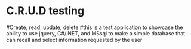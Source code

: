 # C.R.U.D testing
#Create, read, update, delete
#this is a test application to showcase the ability to use jquery, C#/.NET, and MSsql to make a simple database that can recall and select information requested by the user
